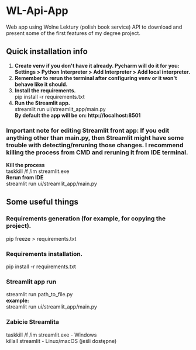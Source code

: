 # WL-Api-App
Web app using Wolne Lektury (polish book service) API to download and present some of the first features of my degree project.

## Quick installation info

1. **Create venv if you don't have it already. Pycharm will do it for you: Settings > Python Interpreter  > Add Interpreter > Add local interpreter.**
2. **Remember to rerun the terminal after configuring venv or it won't behave like it should.** 
3. **Install the requirements.**\
pip install -r requirements.txt
4. **Run the Streamlit app.**\
streamlit run ui/streamlit_app/main.py\
**By default the app will be on: http://localhost:8501**

### Important note for editing Streamlit front app: If you edit anything other than main.py, then Streamlit might have some trouble with detecting/reruning those changes. I recommend killing the process from CMD and reruning it from IDE terminal.
**Kill the process**\
taskkill /f /im streamlit.exe\
**Rerun from IDE**\
streamlit run ui/streamlit_app/main.py

## Some useful things
### Requirements generation (for example, for copying the project).
pip freeze > requirements.txt

### Requirements installation.
pip install -r requirements.txt

### Streamlit app run
streamlit run path_to_file.py\
**example:**\
streamlit run ui/streamlit_app/main.py

### Zabicie Streamlita
taskkill /f /im streamlit.exe   - Windows\
killall streamlit               - Linux/macOS (jeśli dostępne)
